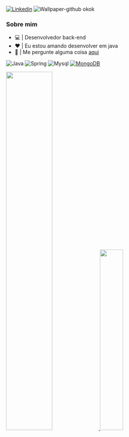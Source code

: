 [![Linkedin](https://img.shields.io/badge/LinkedIn-0077B5?style=for-the-badge&logo=linkedin&logoColor=white)](https://www.linkedin.com/in/douglasbarreiros/)
![Wallpaper-github okok](https://github.com/douglasbarreiros701/douglasbarreiros701/assets/97680488/48a0d520-5ece-42f5-8bde-98e3d4255969)

### Sobre mim
* 💻 | Desenvolvedor back-end
* ❤ | Eu estou amando desenvolver em java
* 🧠 | Me pergunte alguma coisa [aqui](https://www.linkedin.com/in/douglasbarreiros/)


![Java](https://img.shields.io/badge/Java-ED8B00?style=for-the-badge&logo=openjdk&logoColor=white)
![Spring](https://img.shields.io/badge/spring-%236DB33F.svg?style=for-the-badge&logo=spring&logoColor=white)
![Mysql](https://img.shields.io/badge/MySQL-00000F?style=for-the-badge&logo=mysql&logoColor=white)
[![MongoDB](https://img.shields.io/badge/MongoDB-4EA94B?style=for-the-badge&logo=mongodb&logoColor=white)](https://discordapp.com/users/DOG#7278)




  
<a href="https://git.io/streak-stats">
  <img src="https://github-readme-streak-stats.herokuapp.com?user=douglasbarreiros701&theme=transparent&locale=pt_BR&date_format=j%2Fn%5B%2FY%5D&mode=weekly&card_width=500" width="50%" />
</a>
<a href="https://github.com/douglasbarreiros701/github-readme-stats">
  <img src="https://github-readme-stats.vercel.app/api/top-langs/?username=douglasbarreiros701&layout=compact&theme=transparent" width="35.5%" />
</a>











    
  
  
  
